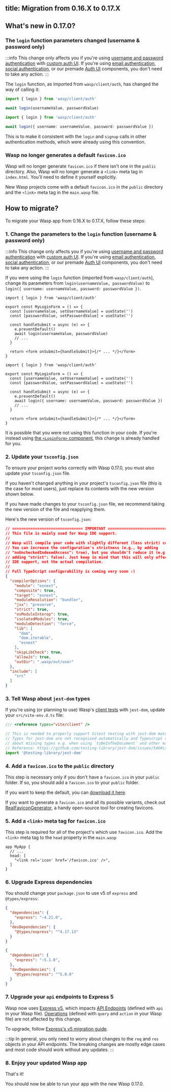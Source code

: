 ## title: Migration from 0.16.X to 0.17.X

## What's new in 0.17.0?

### The `login` function parameters changed (username & password only)

:::info
This change only affects you if you're using [username and password authentication](../auth/username-and-pass.md) with
[custom auth UI](../auth/username-and-pass/create-your-own-ui.md). If you're using [email authentication](../auth/email.md),
[social authentication](../auth/social-auth/overview.md), or our premade [Auth UI](../auth/ui.md) components,
you don't need to take any action.
:::

The `login` function, as imported from `wasp/client/auth`, has changed
the way of calling it:

<Tabs>
<TabItem value="before" label="Before">

```ts
import { login } from 'wasp/client/auth'

await login(usernameValue, passwordValue)
```

</TabItem>
<TabItem value="after" label="After">

```ts
import { login } from 'wasp/client/auth'

await login({ username: usernameValue, password: passwordValue })
```

</TabItem>
</Tabs>

This is to make it consistent with the `login` and `signup` calls in other
authentication methods, which were already using this convention.

### Wasp no longer generates a default `favicon.ico` 

Wasp will no longer generate `favicon.ico` if there isn't one in the `public` directory.
Also, Wasp will no longer generate a `<link>` meta tag in `index.html`. You'll need to define it yourself explicitly. 

New Wasp projects come with a default `favicon.ico` in the `public` directory and the `<link>` meta tag in the `main.wasp` file.

## How to migrate?

To migrate your Wasp app from 0.16.X to 0.17.X, follow these steps:

### 1. Change the parameters to the `login` function (username & password only)

:::info
This change only affects you if you're using [username and password authentication](../auth/username-and-pass.md) with
[custom auth UI](../auth/username-and-pass/create-your-own-ui.md). If you're using [email authentication](../auth/email.md),
[social authentication](../auth/social-auth/overview.md), or our premade [Auth UI](../auth/ui.md) components,
you don't need to take any action.
:::

If you were using the `login` function (imported from `wasp/client/auth`),
change its parameters from `login(usernameValue, passwordValue)` to
`login({ username: usernameValue, password: passwordValue })`.

<Tabs>
<TabItem value="before" label="Before">

```tsx title="src/components/MyLoginForm.tsx"
import { login } from 'wasp/client/auth'

export const MyLoginForm = () => {
  const [usernameValue, setUsernameValue] = useState('')
  const [passwordValue, setPasswordValue] = useState('')

  const handleSubmit = async (e) => {
    e.preventDefault()
    await login(usernameValue, passwordValue)
    // ...
  }

  return <form onSubmit={handleSubmit}>{/* ... */}</form>
}
```

</TabItem>
<TabItem value="after" label="After">

```tsx title="src/components/MyLoginForm.tsx"
import { login } from 'wasp/client/auth'

export const MyLoginForm = () => {
  const [usernameValue, setUsernameValue] = useState('')
  const [passwordValue, setPasswordValue] = useState('')

  const handleSubmit = async (e) => {
    e.preventDefault()
    await login({ username: usernameValue, password: passwordValue })
    // ...
  }

  return <form onSubmit={handleSubmit}>{/* ... */}</form>
}
```

</TabItem>
</Tabs>

It is possible that you were not using this function in your code.
If you're instead using [the `<LoginForm>` component](../auth/ui.md#login-form),
this change is already handled for you.

### 2. Update your `tsconfig.json`
To ensure your project works correctly with Wasp 0.17.0, you must also update your
`tsconfig.json` file.

If you haven't changed anything in your project's `tsconfig.json` file (this is
the case for most users), just replace its contents with the new version shown
below.

If you have made changes to your `tsconfig.json` file, we recommend taking the
new version of the file and reapplying them.

Here's the new version of `tsconfig.json`:
```json title=tsconfig.json
// =============================== IMPORTANT =================================
// This file is mainly used for Wasp IDE support.
//
// Wasp will compile your code with slightly different (less strict) compilerOptions.
// You can increase the configuration's strictness (e.g., by adding
// "noUncheckedIndexedAccess": true), but you shouldn't reduce it (e.g., by
// adding "strict": false). Just keep in mind that this will only affect your
// IDE support, not the actual compilation.
//
// Full TypeScript configurability is coming very soon :)
{
  "compilerOptions": {
    "module": "esnext",
    "composite": true,
    "target": "esnext",
    "moduleResolution": "bundler",
    "jsx": "preserve",
    "strict": true,
    "esModuleInterop": true,
    "isolatedModules": true,
    "moduleDetection": "force",
    "lib": [
      "dom",
      "dom.iterable",
      "esnext"
    ],
    "skipLibCheck": true,
    "allowJs": true,
    "outDir": ".wasp/out/user"
  },
  "include": [
    "src"
  ]
}
```

### 3. Tell Wasp about `jest-dom` types
If you're using (or planning to use) Wasp's [client tests](../project/testing.md) with `jest-dom`,
update your `src/vite-env.d.ts` file:

```ts src/vite-env.d.ts {3-7}
/// <reference types="vite/client" />

// This is needed to properly support Vitest testing with jest-dom matchers.
// Types for jest-dom are not recognized automatically and Typescript complains
// about missing types e.g. when using `toBeInTheDocument` and other matchers.
// Reference: https://github.com/testing-library/jest-dom/issues/546#issuecomment-1889884843
import '@testing-library/jest-dom'
```

### 4. Add a `favicon.ico` to the `public` directory

This step is necessary only if you don't have a `favicon.ico` in your `public` folder.
If so, you should add a `favicon.ico` to your `public` folder. 

If you want to keep the default, you can [download it here](https://github.com/wasp-lang/wasp/tree/main/waspc/data/Cli/templates/skeleton/public/favicon.ico).

If you want to generate a `favicon.ico` and all its possible variants, check out [RealFaviconGenerator](https://realfavicongenerator.net/), a handy open-source tool for creating favicons.

### 5. Add a `<link>` meta tag for `favicon.ico`

This step is required for all of the project's which use `favicon.ico`.
Add the `<link>` meta tag to the `head` property in the `main.wasp`

```wasp title="main.wasp
app MyApp {
  // ...
  head: [
    "<link rel='icon' href='/favicon.ico' />",
  ]
}
```

### 6. Upgrade Express dependencies

You should change your `package.json` to use v5 of `express`
and `@types/express`:


<Tabs>
<TabItem value="before" label="Before">

```json title="package.json"
{
  "dependencies": {
    "express": "~4.21.0",
  },
  "devDependencies": {
    "@types/express": "^4.17.13"
  }
}
```

</TabItem>
<TabItem value="after" label="After">

```json title="package.json"
{
  "dependencies": {
    "express": "~5.1.0",
  },
  "devDependencies": {
    "@types/express": "^5.0.0"
  }
}
```

</TabItem>
</Tabs>

### 7. Upgrade your `api` endpoints to Express 5

Wasp now uses [Express v5](https://expressjs.com/2024/10/15/v5-release.html), which impacts
[API Endpoints](../advanced/apis.md) (defined with `api` in your Wasp file).
[Operations](../data-model/operations/overview.md) (defined with `query` and `action` in your Wasp file)
are not affected by this change.

To upgrade, follow [Express's v5 migration guide](https://expressjs.com/en/guide/migrating-5.html).

:::tip
In general, you only need to worry about changes to the `req` and `res` objects in your API endpoints.
The breaking changes are mostly edge cases and most code should work without any updates.
:::

### 8. Enjoy your updated Wasp app

That's it!

You should now be able to run your app with the new Wasp 0.17.0.
